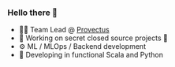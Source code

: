 ### Hello there 👋
- 👨‍💻 Team Lead @ [Provectus](https://provectus.com/)
- 🔭 Working on secret closed source projects 🤫
- ⚙️ ML / MLOps / Backend development
- 🧰 Developing in functional Scala and Python
<!--
**KineticCookie/KineticCookie** is a ✨ _special_ ✨ repository because its `README.md` (this file) appears on your GitHub profile.

Here are some ideas to get you started:
- 🌱 I’m currently learning ...
- 👯 I’m looking to collaborate on ...
- 🤔 I’m looking for help with ...
- 💬 Ask me about ...
- 📫 How to reach me: ...
- 😄 Pronouns: ...
- ⚡ Fun fact: ...
-->
